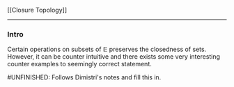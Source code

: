 [[Closure Topology]]

---
### **Intro**

Certain operations on subsets of $\mathbb E$ preserves the closedness of sets. However, it can be counter intuitive and there exists some very interesting counter examples to seemingly correct statement. 

#UNFINISHED: Follows Dimistri's notes and fill this in. 




